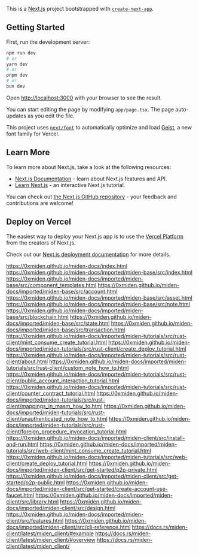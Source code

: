 This is a [Next.js](https://nextjs.org) project bootstrapped with [`create-next-app`](https://nextjs.org/docs/app/api-reference/cli/create-next-app).

## Getting Started

First, run the development server:

```bash
npm run dev
# or
yarn dev
# or
pnpm dev
# or
bun dev
```

Open [http://localhost:3000](http://localhost:3000) with your browser to see the result.

You can start editing the page by modifying `app/page.tsx`. The page auto-updates as you edit the file.

This project uses [`next/font`](https://nextjs.org/docs/app/building-your-application/optimizing/fonts) to automatically optimize and load [Geist](https://vercel.com/font), a new font family for Vercel.

## Learn More

To learn more about Next.js, take a look at the following resources:

- [Next.js Documentation](https://nextjs.org/docs) - learn about Next.js features and API.
- [Learn Next.js](https://nextjs.org/learn) - an interactive Next.js tutorial.

You can check out [the Next.js GitHub repository](https://github.com/vercel/next.js) - your feedback and contributions are welcome!

## Deploy on Vercel

The easiest way to deploy your Next.js app is to use the [Vercel Platform](https://vercel.com/new?utm_medium=default-template&filter=next.js&utm_source=create-next-app&utm_campaign=create-next-app-readme) from the creators of Next.js.

Check out our [Next.js deployment documentation](https://nextjs.org/docs/app/building-your-application/deploying) for more details.

https://0xmiden.github.io/miden-docs/index.html
https://0xmiden.github.io/miden-docs/imported/miden-base/src/index.html
https://0xmiden.github.io/miden-docs/imported/miden-base/src/component_templates.html
https://0xmiden.github.io/miden-docs/imported/miden-base/src/account.html
https://0xmiden.github.io/miden-docs/imported/miden-base/src/asset.html
https://0xmiden.github.io/miden-docs/imported/miden-base/src/note.html
https://0xmiden.github.io/miden-docs/imported/miden-base/src/blockchain.html
https://0xmiden.github.io/miden-docs/imported/miden-base/src/state.html
https://0xmiden.github.io/miden-docs/imported/miden-base/src/transaction.html
https://0xmiden.github.io/miden-docs/imported/miden-tutorials/src/rust-client/mint_consume_create_tutorial.html
https://0xmiden.github.io/miden-docs/imported/miden-tutorials/src/rust-client/create_deploy_tutorial.html
https://0xmiden.github.io/miden-docs/imported/miden-tutorials/src/rust-client/about.html
https://0xmiden.github.io/miden-docs/imported/miden-tutorials/src/rust-client/custom_note_how_to.html
https://0xmiden.github.io/miden-docs/imported/miden-tutorials/src/rust-client/public_account_interaction_tutorial.html
https://0xmiden.github.io/miden-docs/imported/miden-tutorials/src/rust-client/counter_contract_tutorial.html
https://0xmiden.github.io/miden-docs/imported/miden-tutorials/src/rust-client/mappings_in_masm_how_to.html
https://0xmiden.github.io/miden-docs/imported/miden-tutorials/src/rust-client/unauthenticated_note_how_to.html
https://0xmiden.github.io/miden-docs/imported/miden-tutorials/src/rust-client/foreign_procedure_invocation_tutorial.html
https://0xmiden.github.io/miden-docs/imported/miden-client/src/install-and-run.html
https://0xmiden.github.io/miden-docs/imported/miden-tutorials/src/web-client/mint_consume_create_tutorial.html
https://0xmiden.github.io/miden-docs/imported/miden-tutorials/src/web-client/create_deploy_tutorial.html
https://0xmiden.github.io/miden-docs/imported/miden-client/src/get-started/p2p-private.html
https://0xmiden.github.io/miden-docs/imported/miden-client/src/get-started/p2p-public.html
https://0xmiden.github.io/miden-docs/imported/miden-client/src/get-started/create-account-use-faucet.html
https://0xmiden.github.io/miden-docs/imported/miden-client/src/library.html
https://0xmiden.github.io/miden-docs/imported/miden-client/src/design.html
https://0xmiden.github.io/miden-docs/imported/miden-client/src/features.html
https://0xmiden.github.io/miden-docs/imported/miden-client/src/cli-reference.html
https://docs.rs/miden-client/latest/miden_client/#example
https://docs.rs/miden-client/latest/miden_client/#overview
https://docs.rs/miden-client/latest/miden_client/

